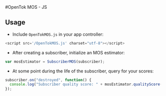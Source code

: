 #OpenTok MOS - JS

## Usage

* Include `OpenTokMOS.js` in your app controller:
```js
<script src='/OpenTokMOS.js' charset="utf-8"></script>
```

* After creating a subscriber, initialize an MOS estimator: 
```js
var mosEstimator = SubscriberMOS(subscriber);
```

* At some point during the life of the subscriber, query for your scores:

```js
subscriber.on("destroyed", function() {
  console.log("Subscriber quality score: " + mosEstimator.qualityScore());
});
```
